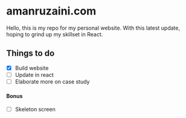 # amanruzaini.com

Hello, this is my repo for my personal website. With this latest update, hoping to grind up my skillset in React.

## Things to do

- [x] Build website
- [ ] Update in react
- [ ] Elaborate more on case study

#### Bonus

- [ ] Skeleton screen
